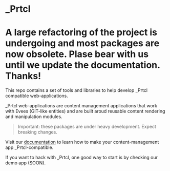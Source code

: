 # \_Prtcl

# A large refactoring of the project is undergoing and most packages are now obsolete. Plase bear with us until we update the documentation. Thanks!

This repo contains a set of tools and libraries to help develop \_Prtcl compatible web-applications.

\_Prtcl web-applications are content management applications that work with Evees (GIT-like entities) and are built aroud reusable content rendering and manipulation modules.

> Important: these packages are under heavy development. Expect breaking changes.

Visit our [documentation](https://uprtcl.github.io/js-uprtcl) to learn how to make your content-management app \_Prtcl-compatible.

If you want to hack with \_Prtcl, one good way to start is by checking our demo app (SOON).
